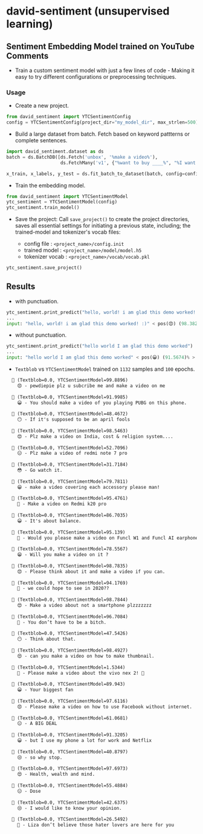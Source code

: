 # david-sentiment (unsupervised learning)

## Sentiment Embedding Model trained on YouTube Comments

- Train a custom sentiment model with just a few lines of code - Making it easy to try different configurations or preprocessing techniques.

### Usage

- Create a new project.

```python
from david_sentiment import YTCSentimentConfig
config = YTCSentimentConfig(project_dir="my_model_dir", max_strlen=500)
```

- Build a large dataset from batch. Fetch based on keyword pattterns or complete sentences.

```python
import david_sentiment.dataset as ds
batch = ds.BatchDB([ds.Fetch('unbox', '%make a video%'),
                    ds.FetchMany('v1', {"%want to buy ____%", "%I want  ____%"}),])

x_train, x_labels, y_test = ds.fit_batch_to_dataset(batch, config=config)
```

- Train the embedding model.

```python
from david_sentiment import YTCSentimentModel
ytc_sentiment = YTCSentimentModel(config)
ytc_sentiment.train_model()
```

- Save the project: Call `save_project()` to create the project directories, saves all essential settings for initiating a previous state, including; the trained-model and tokenizer's vocab files:

  - config file         : `<project_name>/config.init`
  - trained model       : `<project_name>/model/model.h5`
  - tokenizer vocab     : `<project_name>/vocab/vocab.pkl`

```python
ytc_sentiment.save_project()
```

## Results

- with punctuation.

```python
ytc_sentiment.print_predict("hello, world! i am glad this demo worked! :)")
...
input: "hello, world! i am glad this demo worked! :)" < pos(😍) (98.3824)% >
```

- without punctuation.

```python
ytc_sentiment.print_predict("hello world I am glad this demo worked")
...
input: "hello world I am glad this demo worked" < pos(😀) (91.5674)% >
```

- `Textblob` vs `YTCSentimentModel` trained on `1132` samples and `100` epochs.

```markdown
  💬 (Textblob=0.0, YTCSentimentModel=99.8896)
    😍 - pewdiepie plz u subcribe me and make a video on me
  
  💬 (Textblob=0.0, YTCSentimentModel=91.9985)
    😀 - You should make a video of you playing PUBG on this phone.
  
  💬 (Textblob=0.0, YTCSentimentModel=48.4672)
    😶 - If it's supposed to be an april fools
  
  💬 (Textblob=0.0, YTCSentimentModel=98.5463)
    😍 - Plz make a video on India, cost & religion system....
  
  💬 (Textblob=0.0, YTCSentimentModel=52.7096)
    😑 - Plz make a video of redmi note 7 pro
  
  💬 (Textblob=0.0, YTCSentimentModel=31.7184)
    😳 - Go watch it.
  
  💬 (Textblob=0.0, YTCSentimentModel=79.7811)
    😁 - make a video covering each accessory please man!
  
  💬 (Textblob=0.0, YTCSentimentModel=95.4761)
    🤗 - Make a video on Redmi k20 pro
  
  💬 (Textblob=0.0, YTCSentimentModel=86.7035)
    😀 - It's about balance.
  
  💬 (Textblob=0.0, YTCSentimentModel=95.139)
    🤗 - Would you please make a video on Funcl W1 and Funcl AI earphones.
  
  💬 (Textblob=0.0, YTCSentimentModel=78.5567)
    😁 - Will you make a video on it ?
  
  💬 (Textblob=0.0, YTCSentimentModel=98.7835)
    😍 - Please think about it and make a video if you can.
  
  💬 (Textblob=0.0, YTCSentimentModel=94.1769)
    🤗 - we could hope to see in 2020??
  
  💬 (Textblob=0.0, YTCSentimentModel=98.7844)
    😍 - Make a video about not a smartphone plzzzzzzz
  
  💬 (Textblob=0.0, YTCSentimentModel=96.7084)
    🤗 - You don’t have to be a bitch.
  
  💬 (Textblob=0.0, YTCSentimentModel=47.5426)
    😶 - Think about that.
  
  💬 (Textblob=0.0, YTCSentimentModel=98.4927)
    😍 - can you make a video on how to make thumbnail.
  
  💬 (Textblob=0.0, YTCSentimentModel=1.5344)
    🤬 - Please make a video about the vivo nex 2! 🙏
  
  💬 (Textblob=0.0, YTCSentimentModel=89.943)
    😀 - Your biggest fan
  
  💬 (Textblob=0.0, YTCSentimentModel=97.6116)
    😍 - Please make a video on how to use Facebook without internet.
  
  💬 (Textblob=0.0, YTCSentimentModel=61.0681)
    😑 - A BIG DEAL
  
  💬 (Textblob=0.0, YTCSentimentModel=91.3205)
    😀 - but I use my phone a lot for work and Netflix
  
  💬 (Textblob=0.0, YTCSentimentModel=40.8797)
    😒 - so why stop.
  
  💬 (Textblob=0.0, YTCSentimentModel=97.6973)
    😍 - Health, wealth and mind.
  
  💬 (Textblob=0.0, YTCSentimentModel=55.4884)
    😑 - Dose
  
  💬 (Textblob=0.0, YTCSentimentModel=42.6375)
    😒 - I would like to know your opinion.
  
  💬 (Textblob=0.0, YTCSentimentModel=26.5492)
    😤 - Liza don’t believe those hater lovers are here for you
```
